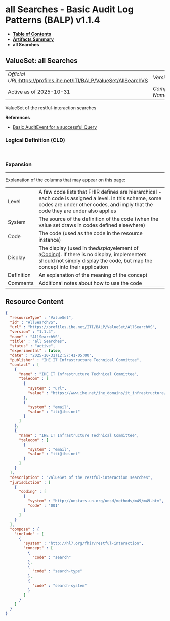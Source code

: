 # all Searches - Basic Audit Log Patterns (BALP) v1.1.4

* [**Table of Contents**](toc.md)
* [**Artifacts Summary**](artifacts.md)
* **all Searches**

## ValueSet: all Searches 

| | |
| :--- | :--- |
| *Official URL*:https://profiles.ihe.net/ITI/BALP/ValueSet/AllSearchVS | *Version*:1.1.4 |
| Active as of 2025-10-31 | *Computable Name*:AllSearchVS |

 
ValueSet of the restful-interaction searches 

 **References** 

* [Basic AuditEvent for a successful Query](StructureDefinition-IHE.BasicAudit.Query.md)

### Logical Definition (CLD)

 

### Expansion

-------

 Explanation of the columns that may appear on this page: 

| | |
| :--- | :--- |
| Level | A few code lists that FHIR defines are hierarchical - each code is assigned a level. In this scheme, some codes are under other codes, and imply that the code they are under also applies |
| System | The source of the definition of the code (when the value set draws in codes defined elsewhere) |
| Code | The code (used as the code in the resource instance) |
| Display | The display (used in the*display*element of a[Coding](http://hl7.org/fhir/R4/datatypes.html#Coding)). If there is no display, implementers should not simply display the code, but map the concept into their application |
| Definition | An explanation of the meaning of the concept |
| Comments | Additional notes about how to use the code |



## Resource Content

```json
{
  "resourceType" : "ValueSet",
  "id" : "AllSearchVS",
  "url" : "https://profiles.ihe.net/ITI/BALP/ValueSet/AllSearchVS",
  "version" : "1.1.4",
  "name" : "AllSearchVS",
  "title" : "all Searches",
  "status" : "active",
  "experimental" : false,
  "date" : "2025-10-31T12:57:41-05:00",
  "publisher" : "IHE IT Infrastructure Technical Committee",
  "contact" : [
    {
      "name" : "IHE IT Infrastructure Technical Committee",
      "telecom" : [
        {
          "system" : "url",
          "value" : "https://www.ihe.net/ihe_domains/it_infrastructure/"
        },
        {
          "system" : "email",
          "value" : "iti@ihe.net"
        }
      ]
    },
    {
      "name" : "IHE IT Infrastructure Technical Committee",
      "telecom" : [
        {
          "system" : "email",
          "value" : "iti@ihe.net"
        }
      ]
    }
  ],
  "description" : "ValueSet of the restful-interaction searches",
  "jurisdiction" : [
    {
      "coding" : [
        {
          "system" : "http://unstats.un.org/unsd/methods/m49/m49.htm",
          "code" : "001"
        }
      ]
    }
  ],
  "compose" : {
    "include" : [
      {
        "system" : "http://hl7.org/fhir/restful-interaction",
        "concept" : [
          {
            "code" : "search"
          },
          {
            "code" : "search-type"
          },
          {
            "code" : "search-system"
          }
        ]
      }
    ]
  }
}

```
